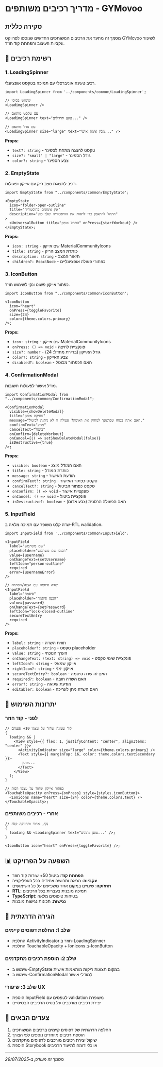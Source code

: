 # מדריך רכיבים משותפים - GYMovoo

## סקירה כללית

מסמך זה מתעד את הרכיבים המשותפים החדשים שנוספו לפרויקט GYMovoo לשיפור עקביות העיצוב והפחתת קוד חוזר.

## 🧩 רשימת רכיבים

### 1. LoadingSpinner

רכיב טעינה אוניברסלי עם תמיכה בטקסט אופציונלי.

```tsx
import LoadingSpinner from '../components/common/LoadingSpinner';

// שימוש בסיסי
<LoadingSpinner />

// עם טקסט מותאם
<LoadingSpinner text="טוען תרגילים..." />

// עם גודל מותאם
<LoadingSpinner size="large" text="מכין אימון אישי..." />
```

**Props:**

- `text?: string` - טקסט להצגה מתחת לספינר
- `size?: "small" | "large"` - גודל הספינר
- `color?: string` - צבע הספינר

### 2. EmptyState

רכיב לתצוגת מצב ריק עם אייקון ופעולות.

```tsx
import EmptyState from "../components/common/EmptyState";

<EmptyState
  icon="folder-open-outline"
  title="אין אימונים בהיסטוריה"
  description="התחל להתאמן כדי לראות את ההיסטוריה שלך כאן"
>
  <UniversalButton title="התחל אימון" onPress={startWorkout} />
</EmptyState>;
```

**Props:**

- `icon: string` - שם אייקון MaterialCommunityIcons
- `title: string` - כותרת המצב הריק
- `description: string` - תיאור המצב
- `children?: ReactNode` - כפתורי פעולה אופציונליים

### 3. IconButton

כפתור אייקון פשוט ונקי לשימוש חוזר.

```tsx
import IconButton from "../components/common/IconButton";

<IconButton
  icon="heart"
  onPress={toggleFavorite}
  size={24}
  color={theme.colors.primary}
/>;
```

**Props:**

- `icon: string` - שם אייקון MaterialCommunityIcons
- `onPress: () => void` - פונקציית לחיצה
- `size?: number` - גודל האייקון (ברירת מחדל: 24)
- `color?: string` - צבע האייקון
- `disabled?: boolean` - האם הכפתור מבוטל

### 4. ConfirmationModal

מודל אישור לפעולות חשובות.

```tsx
import ConfirmationModal from "../components/common/ConfirmationModal";

<ConfirmationModal
  visible={showDeleteModal}
  title="מחיקת אימון"
  message="האם אתה בטוח שברצונך למחוק את האימון? פעולה זו לא ניתנת לביטול."
  confirmText="מחק"
  cancelText="ביטול"
  onConfirm={deleteWorkout}
  onCancel={() => setShowDeleteModal(false)}
  isDestructive={true}
/>;
```

**Props:**

- `visible: boolean` - האם המודל מוצג
- `title: string` - כותרת המודל
- `message: string` - הודעת האישור
- `confirmText?: string` - טקסט כפתור האישור
- `cancelText?: string` - טקסט כפתור הביטול
- `onConfirm: () => void` - פונקציית אישור
- `onCancel: () => void` - פונקציית ביטול
- `isDestructive?: boolean` - האם הפעולה הרסנית (צבע אדום)

### 5. InputField

שדה קלט משופר עם תמיכה מלאה ב-RTL וvalidation.

```tsx
import InputField from '../components/common/InputField';

<InputField
  label="שם משתמש"
  placeholder="הכנס שם משתמש"
  value={username}
  onChangeText={setUsername}
  leftIcon="person-outline"
  required
  error={usernameError}
/>

// שדה סיסמה עם הצגה/הסתרה
<InputField
  label="סיסמה"
  placeholder="הכנס סיסמה"
  value={password}
  onChangeText={setPassword}
  leftIcon="lock-closed-outline"
  secureTextEntry
  required
/>
```

**Props:**

- `label: string` - תווית השדה
- `placeholder?: string` - טקסט placeholder
- `value: string` - הערך הנוכחי
- `onChangeText: (text: string) => void` - פונקציית שינוי טקסט
- `leftIcon?: string` - אייקון שמאלי
- `rightIcon?: string` - אייקון ימני
- `secureTextEntry?: boolean` - האם זה שדה סיסמה
- `required?: boolean` - האם השדה חובה
- `error?: string` - הודעת שגיאה
- `editable?: boolean` - האם השדה ניתן לעריכה

## 🎯 יתרונות השימוש

### לפני - קוד חוזר

```tsx
// קוד טעינה שחזר על עצמו 10+ פעמים
{
  loading && (
    <View style={{ flex: 1, justifyContent: "center", alignItems: "center" }}>
      <ActivityIndicator size="large" color={theme.colors.primary} />
      <Text style={{ marginTop: 16, color: theme.colors.textSecondary }}>
        טוען...
      </Text>
    </View>
  );
}

// כפתור אייקון שחזר על עצמו רבות
<TouchableOpacity onPress={onPress} style={styles.iconButton}>
  <Ionicons name="heart" size={24} color={theme.colors.text} />
</TouchableOpacity>;
```

### אחרי - רכיבים משותפים

```tsx
// נקי, אחיד ותחזוקה קלה
{
  loading && <LoadingSpinner text="טוען נתונים..." />;
}

<IconButton icon="heart" onPress={toggleFavorite} />;
```

## 📊 השפעה על הפרויקט

- **הפחתת קוד**: ביטול 50+ שורות קוד חוזר
- **עקביות**: מראה ותחושה אחידים בכל האפליקציה
- **תחזוקה**: שינויים במקום אחד משפיעים על כל השימושים
- **RTL**: תמיכה מובנית בעברית בכל הרכיבים
- **TypeScript**: בטיחות טיפוסים מלאה
- **נגישות**: תכונות נגישות מובנות

## 🔄 הגירה הדרגתית

### שלב 1: החלפת דפוסים קיימים

- החלפת ActivityIndicator חוזר ב-LoadingSpinner
- החלפת TouchableOpacity + Ionicons ב-IconButton

### שלב 2: הוספת רכיבים מתקדמים

- שימוש ב-EmptyState במקום תצוגות ריקות מותאמות אישית
- שימוש ב-ConfirmationModal למודלי אישור

### שלב 3: שיפורי UX

- הוספת InputField לטפסים עם validation משופרת
- יצירת רכיבים מורכבים על בסיס הרכיבים הבסיסיים

## 🚀 צעדים הבאים

1. החלפה הדרגתית של דפוסים קיימים ברכיבים המשותפים
2. הוספת רכיבים מיוחדים נוספים לפי הצורך
3. שיקול יצירת רכיבים מורכבים לדפוסים מתקדמים
4. הוספת Storybook או כלי דומה לתיעוד הרכיבים

---

_מסמך זה מעודכן ב-29/07/2025_
